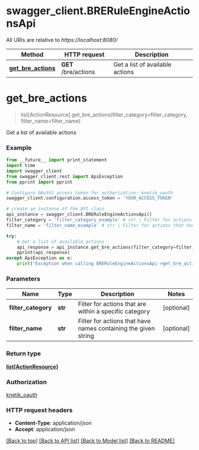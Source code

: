 # swagger_client.BRERuleEngineActionsApi

All URIs are relative to *https://localhost:8080/*

Method | HTTP request | Description
------------- | ------------- | -------------
[**get_bre_actions**](BRERuleEngineActionsApi.md#get_bre_actions) | **GET** /bre/actions | Get a list of available actions


# **get_bre_actions**
> list[ActionResource] get_bre_actions(filter_category=filter_category, filter_name=filter_name)

Get a list of available actions

### Example 
```python
from __future__ import print_statement
import time
import swagger_client
from swagger_client.rest import ApiException
from pprint import pprint

# Configure OAuth2 access token for authorization: knetik_oauth
swagger_client.configuration.access_token = 'YOUR_ACCESS_TOKEN'

# create an instance of the API class
api_instance = swagger_client.BRERuleEngineActionsApi()
filter_category = 'filter_category_example' # str | Filter for actions that are within a specific category (optional)
filter_name = 'filter_name_example' # str | Filter for actions that have names containing the given string (optional)

try: 
    # Get a list of available actions
    api_response = api_instance.get_bre_actions(filter_category=filter_category, filter_name=filter_name)
    pprint(api_response)
except ApiException as e:
    print("Exception when calling BRERuleEngineActionsApi->get_bre_actions: %s\n" % e)
```

### Parameters

Name | Type | Description  | Notes
------------- | ------------- | ------------- | -------------
 **filter_category** | **str**| Filter for actions that are within a specific category | [optional] 
 **filter_name** | **str**| Filter for actions that have names containing the given string | [optional] 

### Return type

[**list[ActionResource]**](ActionResource.md)

### Authorization

[knetik_oauth](../README.md#knetik_oauth)

### HTTP request headers

 - **Content-Type**: application/json
 - **Accept**: application/json

[[Back to top]](#) [[Back to API list]](../README.md#documentation-for-api-endpoints) [[Back to Model list]](../README.md#documentation-for-models) [[Back to README]](../README.md)

